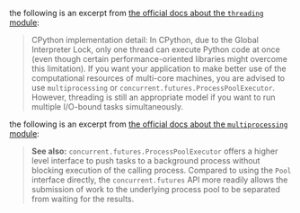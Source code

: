 the following is an excerpt from [the official docs about the `threading` module](
    https://docs.python.org/3/library/threading.html
):
> CPython implementation detail:
> In CPython, due to the Global Interpreter Lock,
> only one thread can execute Python code at once
> (even though certain performance-oriented libraries might overcome this limitation).
> If you want your application to make better use
> of the computational resources of multi-core machines,
> you are advised to use `multiprocessing`
> or `concurrent.futures.ProcessPoolExecutor`.
> However, threading is still an appropriate model
> if you want to run multiple I/O-bound tasks simultaneously.

the following is an excerpt from [the official docs about the `multiprocessing` module](
    https://docs.python.org/3/library/multiprocessing.html#module-multiprocessing
):
> <b>See also:</b>
> `concurrent.futures.ProcessPoolExecutor` offers
> a higher level interface to push tasks
> to a background process
> without blocking execution of the calling process.
> Compared to using the `Pool` interface directly,
> the `concurrent.futures` API more readily allows
> the submission of work to the underlying process pool
> to be separated from
> waiting for the results.
